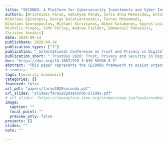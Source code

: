 ```yaml
---
title: "SECONDO: A Platform for Cybersecurity Investments and Cyber Insurance Decisions"
authors: [Aristeidis Farao, Sakshyam Panda, Sofia Anna Menesidou, Entso Veliou,
Nikolaos Episkopos, George Kalatzantonakis, Farnaz Mohammadi,
Nikolaos Georgopoulos, Michael Sirivianos, Nikos Salamanos, Spyros Loizou,
Michalis Pingos, John Polley, Andrew Fielder, Emmanouil Panaousis,
Christos Xenakis]
date: 2020-09-14
publishDate: 2020-09-14
publication_types: ["1"]
publication: "_International Conference on Trust and Privacy in Digital Business_"
publication_short: "_TrustBus 2020: Trust, Privacy and Security in Digital Business_"
doi: "https://doi.org/10.1007/978-3-030-58986-8_5"
abstract: "This paper represents the SECONDO framework to assist organizations with decisions related to cybersecurity investments and cyber-insurance. The platform supports cybersecurity and cyber-insurance decisions by implementing and integrating a number of software components. SECONDO operates in three distinct phases: (i) cyber-physical risk assessment and continuous monitoring; (ii) investment-driven optimized cyber-physical risk control; and (iii) blockchain-enabled cyber-insurance contract preparation and maintenance. Insurers can leverage SECONDO functionalities to actively participate in the management of cyber-physical risks of a shipping company to reduce their insured risk."
# summary: ""
tags: [security economics]
categories: []
featured: false
url_pdf: "papers/farao2020secondo.pdf"
url_slides: "slides/farao2020secondo-slides.pdf"
# url_slides: "https://ieeexplore.ieee.org/stamp/stamp.jsp?tp=&arnumber=8894107"
image:
  caption: ""
  focal_point: ""
  preview_only: false
projects: []
slides: ""
note: ""

---
```

